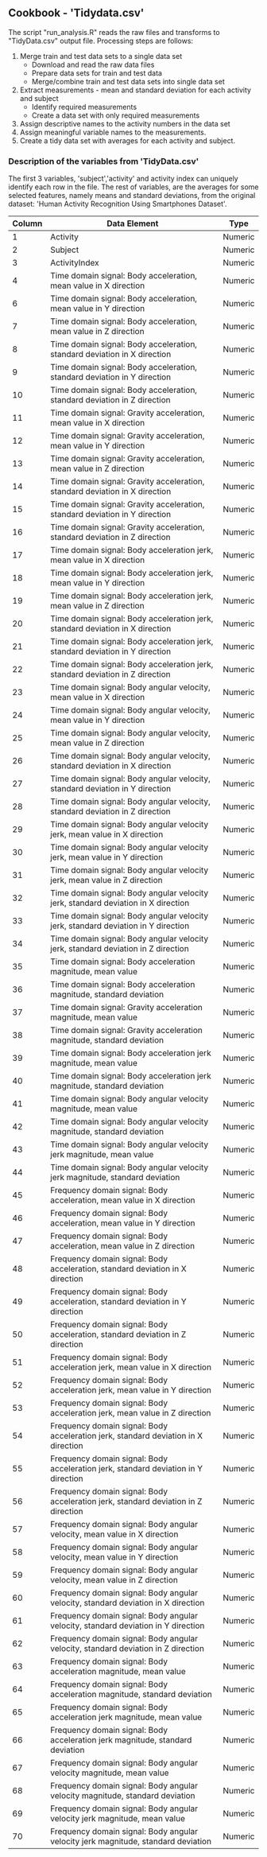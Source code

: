 ## Cookbook - 'Tidydata.csv'  
The script "run_analysis.R" reads the raw files and transforms to "TidyData.csv" output file. Processing steps are follows:

1. Merge train and test data sets to a single data set
    + Download and read the raw data files
    + Prepare data sets for train and test data
    + Merge/combine train and test data sets into single data set 
2. Extract measurements - mean and standard deviation for each activity and subject
    + Identify required measurements
    + Create a data set with only required measurements
3. Assign descriptive names to the activity numbers in the data set
4. Assign meaningful variable names to the measurements.
4. Create a tidy data set with averages for each activity and subject.
 
### Description of the variables from 'TidyData.csv'
 
The first 3 variables, 'subject','activity' and activity index
can uniquely identify each row in the file. 
The rest of variables, are the averages for some selected features, namely means and standard deviations,
from the original dataset: 'Human Activity Recognition Using Smartphones Dataset'.



Column | Data Element | Type
---------|-------------|---------------------------
1 | Activity | Numeric
2 | Subject | Numeric
3 | ActivityIndex | Numeric
4 | Time domain signal: Body acceleration,  mean value in X direction | Numeric
6 | Time domain signal: Body acceleration,  mean value in Y direction | Numeric
7 | Time domain signal: Body acceleration,  mean value in Z direction | Numeric
8 | Time domain signal: Body acceleration,  standard deviation in X direction | Numeric
9 | Time domain signal: Body acceleration,  standard deviation in Y direction | Numeric
10 | Time domain signal: Body acceleration,  standard deviation in Z direction | Numeric
11 | Time domain signal: Gravity acceleration,  mean value in X direction | Numeric
12 | Time domain signal: Gravity acceleration,  mean value in Y direction | Numeric
13 | Time domain signal: Gravity acceleration,  mean value in Z direction | Numeric
14 | Time domain signal: Gravity acceleration,  standard deviation in X direction | Numeric
15 | Time domain signal: Gravity acceleration,  standard deviation in Y direction | Numeric
16 | Time domain signal: Gravity acceleration,  standard deviation in Z direction | Numeric
17 | Time domain signal: Body acceleration jerk,  mean value in X direction | Numeric
18 | Time domain signal: Body acceleration jerk,  mean value in Y direction | Numeric
19 | Time domain signal: Body acceleration jerk,  mean value in Z direction | Numeric
20 | Time domain signal: Body acceleration jerk,  standard deviation in X direction | Numeric
21 | Time domain signal: Body acceleration jerk,  standard deviation in Y direction | Numeric
22 | Time domain signal: Body acceleration jerk,  standard deviation in Z direction | Numeric
23 | Time domain signal: Body angular velocity,  mean value in X direction | Numeric
24 | Time domain signal: Body angular velocity,  mean value in Y direction | Numeric
25 | Time domain signal: Body angular velocity,  mean value in Z direction | Numeric
26 | Time domain signal: Body angular velocity,  standard deviation in X direction | Numeric
27 | Time domain signal: Body angular velocity,  standard deviation in Y direction | Numeric
28 | Time domain signal: Body angular velocity,  standard deviation in Z direction | Numeric
29 | Time domain signal: Body angular velocity jerk,  mean value in X direction | Numeric
30 | Time domain signal: Body angular velocity jerk,  mean value in Y direction | Numeric
31 | Time domain signal: Body angular velocity jerk,  mean value in Z direction | Numeric
32 | Time domain signal: Body angular velocity jerk,  standard deviation in X direction | Numeric
33 | Time domain signal: Body angular velocity jerk,  standard deviation in Y direction | Numeric
34 | Time domain signal: Body angular velocity jerk,  standard deviation in Z direction | Numeric
35 | Time domain signal: Body acceleration magnitude,  mean value | Numeric
36 | Time domain signal: Body acceleration magnitude,  standard deviation | Numeric
37 | Time domain signal: Gravity acceleration magnitude,  mean value | Numeric 
38 | Time domain signal: Gravity acceleration magnitude,  standard deviation | Numeric
39 | Time domain signal: Body acceleration jerk magnitude,  mean value | Numeric
40 | Time domain signal: Body acceleration jerk magnitude,  standard deviation | Numeric
41 | Time domain signal: Body angular velocity magnitude,  mean value | Numeric
42 | Time domain signal: Body angular velocity magnitude,  standard deviation | Numeric
43 | Time domain signal: Body angular velocity jerk magnitude,  mean value | Numeric
44 | Time domain signal: Body angular velocity jerk magnitude,  standard deviation | Numeric
45 | Frequency domain signal: Body acceleration,  mean value in X direction | Numeric
46 | Frequency domain signal: Body acceleration,  mean value in Y direction | Numeric
47 | Frequency domain signal: Body acceleration,  mean value in Z direction | Numeric
48 | Frequency domain signal: Body acceleration,  standard deviation in X direction | Numeric
49 | Frequency domain signal: Body acceleration,  standard deviation in Y direction | Numeric
50 | Frequency domain signal: Body acceleration,  standard deviation in Z direction | Numeric
51 | Frequency domain signal: Body acceleration jerk,  mean value in X direction | Numeric
52 | Frequency domain signal: Body acceleration jerk,  mean value in Y direction | Numeric
53 | Frequency domain signal: Body acceleration jerk,  mean value in Z direction | Numeric
54 | Frequency domain signal: Body acceleration jerk,  standard deviation in X direction | Numeric
55 | Frequency domain signal: Body acceleration jerk,  standard deviation in Y direction | Numeric
56 | Frequency domain signal: Body acceleration jerk,  standard deviation in Z direction | Numeric
57 | Frequency domain signal: Body angular velocity,  mean value in X direction | Numeric
58 | Frequency domain signal: Body angular velocity,  mean value in Y direction | Numeric
59 | Frequency domain signal: Body angular velocity,  mean value in Z direction | Numeric
60 | Frequency domain signal: Body angular velocity,  standard deviation in X direction | Numeric
61 | Frequency domain signal: Body angular velocity,  standard deviation in Y direction | Numeric
62 | Frequency domain signal: Body angular velocity,  standard deviation in Z direction | Numeric
63 | Frequency domain signal: Body acceleration magnitude,  mean value | Numeric
64 | Frequency domain signal: Body acceleration magnitude,  standard deviation | Numeric
65 | Frequency domain signal: Body acceleration jerk magnitude,  mean value | Numeric
66 | Frequency domain signal: Body acceleration jerk magnitude,  standard deviation | Numeric
67 | Frequency domain signal: Body angular velocity magnitude,  mean value | Numeric
68 | Frequency domain signal: Body angular velocity magnitude,  standard deviation | Numeric
69 | Frequency domain signal: Body angular velocity jerk magnitude,  mean value | Numeric
70 | Frequency domain signal: Body angular velocity jerk magnitude,  standard deviation | Numeric

